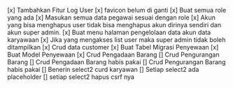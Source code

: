 [x] Tambahkan Fitur Log User
[x] favicon belum di ganti
[x] Buat semua role yang ada
[x] Masukan semua data pegawai sesuai dengan role
[x] Akun yang bisa menghapus user tidak bisa menghapus akun dirinya sendiri dan akun super admin.
[x] Buat menu halaman pengelolaan data akun data karyawaan
[x] Jika yang mengakses list user maka super admin tidak boleh ditampilkan
[x] Crud data customer
[x] Buat Tabel Migrasi Penyewaan
[x] Buat Model Penyewaan
[x] Crud Pengadaan Barang
[] Crud Pengurangan Barang
[] Crud Pengadaan Barang habis pakai
[] Crud Pengurangan Barang habis pakai
[] Benerin select2 curd karyawan
[] Setiap select2 ada placeholder
[] setiap select2 hapus csrf nya
